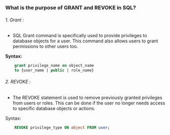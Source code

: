 ###  What is the purpose of GRANT and REVOKE in SQL?

###### 1. Grant : 
- SQL Grant command is specifically used to provide privileges to database objects for a user. This command also allows users to grant permissions to other users too. 

<b>Syntax:</b> 
```sql
    grant privilege_name on object_name
    to {user_name | public | role_name} 
```


###### 2. REVOKE :
- The REVOKE statement is used to remove previously granted privileges from users or roles. This can be done if the user no longer needs access to specific database objects or actions.

Syntax:
```sql
    REVOKE privilege_type ON object FROM user;
```